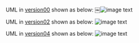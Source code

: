 UML in [version00](https://github.com/nanachi1027/JavaProxyTutorial/tree/master/static-proxy/src/main/java/com/nanachi/proxy/verison00) shown as below: 
￼![image text](https://github.com/nanachi1027/JavaProxyTutorial/blob/master/static-proxy/src/main/docs/version00.png)

UML in [version02](https://github.com/nanachi1027/JavaProxyTutorial/tree/master/static-proxy/src/main/java/com/nanachi/proxy/verison02) shown as below: 
![image text](https://github.com/nanachi1027/JavaProxyTutorial/blob/master/static-proxy/src/main/docs/version02.png)

UML in [version04](https://github.com/nanachi1027/JavaProxyTutorial/tree/master/static-proxy/src/main/java/com/nanachi/proxy/verison04) shown as below:
![image text](https://github.com/nanachi1027/JavaProxyTutorial/blob/master/static-proxy/src/main/docs/version04.png)
